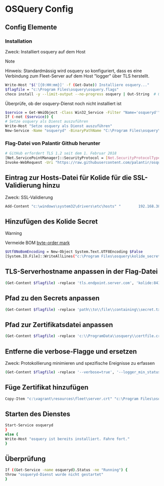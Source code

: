 # OSQuery Config

## Config Elemente

### Installation
Zweck: Installiert osquery auf dem Host
>[!NOTE]
>Hinweis: Standardmässig wird osquery so konfiguriert, dass es eine Verbindung zum Fleet-Server auf dem Host "logger" über TLS herstellt.

````bash
Write-Host "$('[{0:HH:mm}]' -f (Get-Date)) Installiere osquery..."
$flagfile = "c:\Program Files\osquery\osquery.flags"
choco install -y --limit-output --no-progress osquery | Out-String  # Offenbar macht Out-String den Prozess wartend
````

Überprüfe, ob der osquery-Dienst noch nicht installiert ist

````bash
$service = Get-WmiObject -Class Win32_Service -Filter "Name='osqueryd'"
If (-not ($service)) {
# Setze osquery als Dienst auszuführen
Write-Host "Setze osquery als Dienst auszuführen"
New-Service -Name "osqueryd" -BinaryPathName "C:\Program Files\osquery\osqueryd\osqueryd.exe --flagfile=`"C:\Program Files\osquery\osquery.flags`""
````

### Flag-Datei von Palantir Github herunter
````bash
# GitHub erfordert TLS 1.2 seit dem 1. Februar 2018
[Net.ServicePointManager]::SecurityProtocol = [Net.SecurityProtocolType]::Tls12
Invoke-WebRequest -Uri "https://raw.githubusercontent.com/palantir/osquery-configuration/master/Classic/Endpoints/Windows/osquery.flags" -OutFile $flagfile
````

## Eintrag zur Hosts-Datei für Kolide für die SSL-Validierung hinzu
Zweck: SSL-Validierung
````bash
Add-Content "c:\windows\system32\drivers\etc\hosts" "        192.168.38.105    kolide"
````

## Hinzufügen des Kolide Secret
 >[!WARNING]
 > Vermeide BOM [byte-order mark](https://www.w3.org/International/questions/qa-byte-order-mark.de)
````bash
$Utf8NoBomEncoding = New-Object System.Text.UTF8Encoding $False
[System.IO.File]::WriteAllLines("c:\Program Files\osquery\kolide_secret.txt", "enrollmentsecret", $Utf8NoBomEncoding)
````

## TLS-Serverhostname anpassen in der Flag-Datei
````bash
(Get-Content $flagfile) -replace 'tls.endpoint.server.com', 'kolide:8412' | Set-Content $flagfile
````

## Pfad zu den Secrets anpassen
````bash
(Get-Content $flagfile) -replace 'path\\to\\file\\containing\\secret.txt', 'Program Files\osquery\kolide_secret.txt' | Set-Content $flagfile
````

## Pfad zur Zertifikatsdatei anpassen
````bash
(Get-Content $flagfile) -replace 'c:\\ProgramData\\osquery\\certfile.crt', 'c:\Program Files\osquery\certfile.crt' | Set-Content $flagfile
````

## Entferne die verbose-Flagge und ersetzen
Zweck: Protokollierung minimieren und spezifische Ereignisse zu erfassen
````bash
(Get-Content $flagfile) -replace '--verbose=true', '--logger_min_status=1' | Set-Content $flagfile
````

## Füge Zertifikat hinzufügen
````bash
Copy-Item "c:\vagrant\resources\fleet\server.crt" "c:\Program Files\osquery\certfile.crt"
````

## Starten des Dienstes
````bash
Start-Service osqueryd
}
else {
Write-Host "osquery ist bereits installiert. Fahre fort."
}
````

## Überprüfung
````bash
If ((Get-Service -name osqueryd).Status -ne "Running") {
throw "osqueryd-Dienst wurde nicht gestartet"
}
````